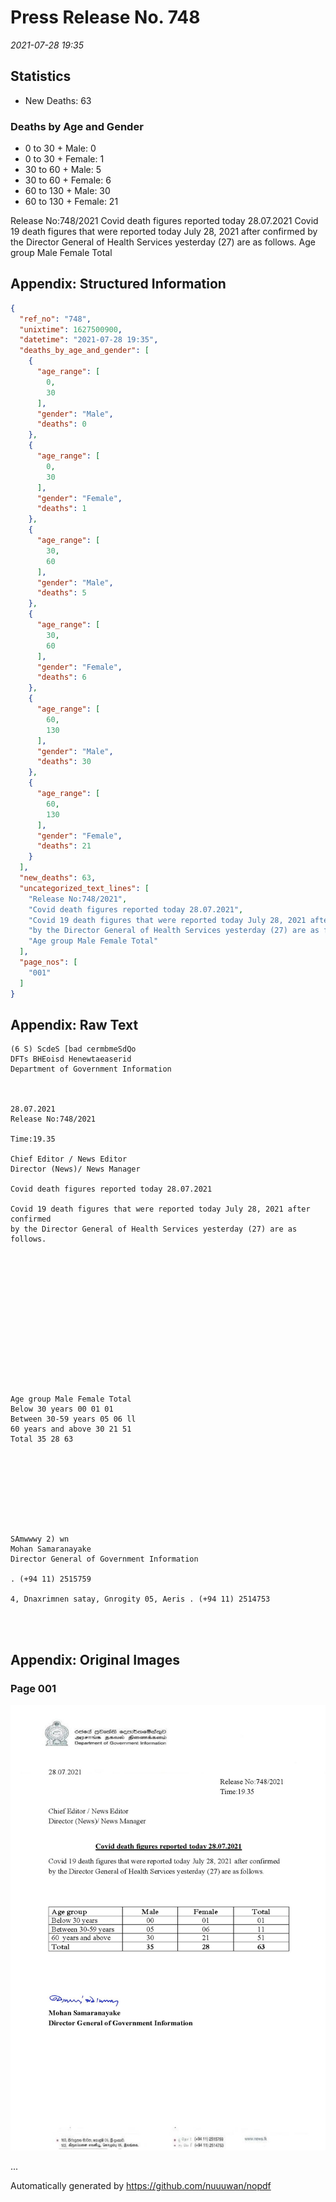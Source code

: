 
# Press Release No. 748
*2021-07-28 19:35*
## Statistics
* New Deaths: 63
### Deaths by Age and Gender
* 0 to 30 + Male: 0
* 0 to 30 + Female: 1
* 30 to 60 + Male: 5
* 30 to 60 + Female: 6
* 60 to 130 + Male: 30
* 60 to 130 + Female: 21


Release No:748/2021
Covid death figures reported today 28.07.2021
Covid 19 death figures that were reported today July 28, 2021 after confirmed
by the Director General of Health Services yesterday (27) are as follows.
Age group Male Female Total

## Appendix: Structured Information
```json
{
  "ref_no": "748",
  "unixtime": 1627500900,
  "datetime": "2021-07-28 19:35",
  "deaths_by_age_and_gender": [
    {
      "age_range": [
        0,
        30
      ],
      "gender": "Male",
      "deaths": 0
    },
    {
      "age_range": [
        0,
        30
      ],
      "gender": "Female",
      "deaths": 1
    },
    {
      "age_range": [
        30,
        60
      ],
      "gender": "Male",
      "deaths": 5
    },
    {
      "age_range": [
        30,
        60
      ],
      "gender": "Female",
      "deaths": 6
    },
    {
      "age_range": [
        60,
        130
      ],
      "gender": "Male",
      "deaths": 30
    },
    {
      "age_range": [
        60,
        130
      ],
      "gender": "Female",
      "deaths": 21
    }
  ],
  "new_deaths": 63,
  "uncategorized_text_lines": [
    "Release No:748/2021",
    "Covid death figures reported today 28.07.2021",
    "Covid 19 death figures that were reported today July 28, 2021 after confirmed",
    "by the Director General of Health Services yesterday (27) are as follows.",
    "Age group Male Female Total"
  ],
  "page_nos": [
    "001"
  ]
}
```

## Appendix: Raw Text
```text
(6 S) ScdeS [bad cermbmeSdQo
DFTs BHEoisd Henewtaeaserid
Department of Government Information

 

28.07.2021
Release No:748/2021

Time:19.35

Chief Editor / News Editor
Director (News)/ News Manager

Covid death figures reported today 28.07.2021

Covid 19 death figures that were reported today July 28, 2021 after confirmed
by the Director General of Health Services yesterday (27) are as follows.

 

 

 

 

 

 

 

Age group Male Female Total
Below 30 years 00 01 01
Between 30-59 years 05 06 ll
60 years and above 30 21 51
Total 35 28 63

 

 

 

 

SAmwwwy 2) wn
Mohan Samaranayake
Director General of Government Information

. (+94 11) 2515759

4, Dnaxrimnen satay, Gnrogity 05, Aeris . (+94 11) 2514753

 
   

```

## Appendix: Original Images

### Page 001

![page_no](https://raw.githubusercontent.com/nuuuwan/nopdf_data/main/nopdf.dgigovlk.ref748.page001.jpeg)
        

...

Automatically generated by https://github.com/nuuuwan/nopdf

    
    